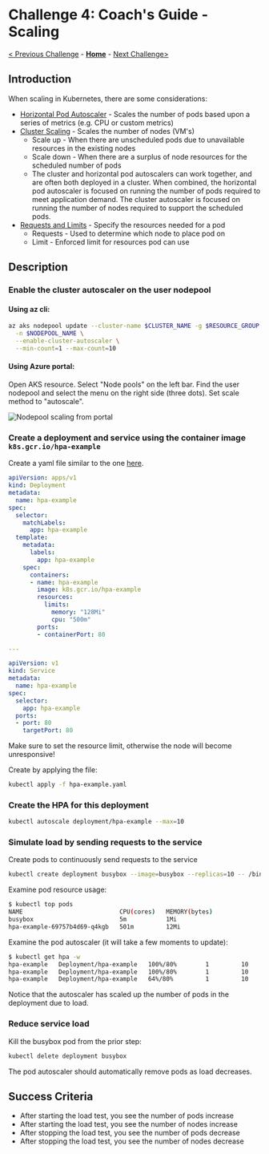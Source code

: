 # Challenge 4: Coach's Guide - Scaling

[< Previous Challenge](./03-resiliency.md) - **[Home](README.md)** - [Next Challenge>](./05-gitops.md)

## Introduction

When scaling in Kubernetes, there are some considerations:

* [Horizontal Pod Autoscaler](https://kubernetes.io/docs/tasks/run-application/horizontal-pod-autoscale/) - Scales the number of pods based upon a series of metrics (e.g. CPU or custom metrics)
* [Cluster Scaling](https://docs.microsoft.com/en-us/azure/aks/cluster-autoscaler) - Scales the number of nodes (VM's)
  * Scale up - When there are unscheduled pods due to unavailable resources in the existing nodes
  * Scale down - When there are a surplus of node resources for the scheduled number of pods
  * The cluster and horizontal pod autoscalers can work together, and are often both deployed in a cluster. When combined, the horizontal pod autoscaler is focused on running the number of pods required to meet application demand. The cluster autoscaler is focused on running the number of nodes required to support the scheduled pods.
* [Requests and Limits](https://kubernetes.io/docs/concepts/configuration/manage-resources-containers/) - Specify the resources needed for a pod
    * Requests - Used to determine which node to place pod on
    * Limit - Enforced limit for resources pod can use

## Description

### Enable the cluster autoscaler on the user nodepool

#### Using az cli:

``` bash
az aks nodepool update --cluster-name $CLUSTER_NAME -g $RESOURCE_GROUP \
  -n $NODEPOOL_NAME \
  --enable-cluster-autoscaler \
  --min-count=1 --max-count=10
```

#### Using Azure portal:

Open AKS resource. Select "Node pools" on the left bar. Find the user nodepool and select the menu on the right side (three dots). Set scale method to "autoscale".

![Nodepool scaling from portal](../Coach/Solutions/04-scaling/img/scale-portal.png)

### Create a deployment and service using the container image `k8s.gcr.io/hpa-example`

Create a yaml file similar to the one [here](../Coach/Solutions/04-scaling/hpa-example.yaml).

```yaml
apiVersion: apps/v1
kind: Deployment
metadata:
  name: hpa-example
spec:
  selector:
    matchLabels:
      app: hpa-example
  template:
    metadata:
      labels:
        app: hpa-example
    spec:
      containers:
      - name: hpa-example
        image: k8s.gcr.io/hpa-example
        resources:
          limits:
            memory: "128Mi"
            cpu: "500m"
        ports:
        - containerPort: 80

---

apiVersion: v1
kind: Service
metadata:
  name: hpa-example
spec:
  selector:
    app: hpa-example
  ports:
  - port: 80
    targetPort: 80


```

Make sure to set the resource limit, otherwise the node will become unresponsive!

Create by applying the file:

``` bash
kubectl apply -f hpa-example.yaml
```

### Create the HPA for this deployment

```bash
kubectl autoscale deployment/hpa-example --max=10
```

### Simulate load by sending requests to the service

Create pods to continuously send requests to the service

``` bash
kubectl create deployment busybox --image=busybox --replicas=10 -- /bin/sh -c "while true; do wget -q -O- hpa-example; done"
```

Examine pod resource usage:

```bash
$ kubectl top pods
NAME                           CPU(cores)   MEMORY(bytes)
busybox                        5m           1Mi
hpa-example-69757b4d69-q4kgb   501m         12Mi
```

Examine the pod autoscaler (it will take a few moments to update):

``` bash
$ kubectl get hpa -w
hpa-example   Deployment/hpa-example   100%/80%        1         10        1          15s
hpa-example   Deployment/hpa-example   100%/80%        1         10        2          30s
hpa-example   Deployment/hpa-example   64%/80%         1         10        2          61s
```

Notice that the autoscaler has scaled up the number of pods in the deployment due to load.

### Reduce service load

Kill the busybox pod from the prior step:

``` bash
kubectl delete deployment busybox
```

The pod autoscaler should automatically remove pods as load decreases.

## Success Criteria

- After starting the load test, you see the number of pods increase
- After starting the load test, you see the number of nodes increase
- After stopping the load test, you see the number of pods decrease
- After stopping the load test, you see the number of nodes decrease
